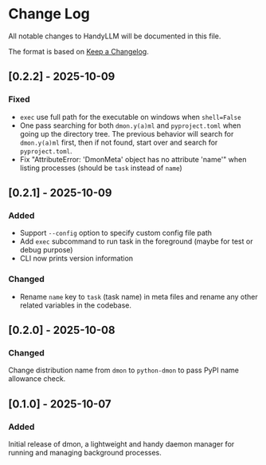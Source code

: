 # Change Log

All notable changes to HandyLLM will be documented in this file.

The format is based on [Keep a Changelog](https://keepachangelog.com/en/1.1.0/).



## [0.2.2] - 2025-10-09

### Fixed

- `exec` use full path for the executable on windows when `shell=False`
- One pass searching for both `dmon.y(a)ml` and `pyproject.toml` when going up the directory tree. The previous behavior will search for `dmon.y(a)ml` first, then if not found, start over and search for `pyproject.toml`.
- Fix "AttributeError: 'DmonMeta' object has no attribute 'name'" when listing processes (should be `task` instead of `name`)



## [0.2.1] - 2025-10-09

### Added

- Support `--config` option to specify custom config file path
- Add `exec` subcommand to run task in the foreground (maybe for test or debug purpose)
- CLI now prints version information


### Changed

- Rename `name` key to `task` (task name) in meta files and rename any other related variables in the codebase.



## [0.2.0] - 2025-10-08

### Changed

Change distribution name from `dmon` to `python-dmon` to pass PyPI name allowance check.


## [0.1.0] - 2025-10-07

### Added

Initial release of dmon, a lightweight and handy daemon manager for running and managing background processes.
